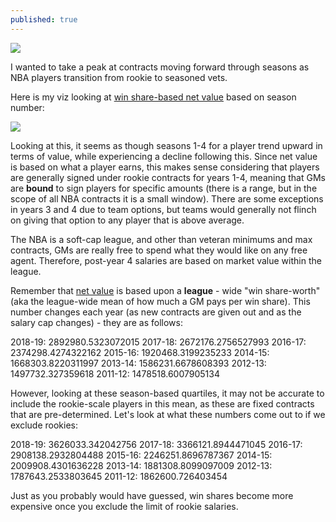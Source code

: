 ```yaml
---
published: true
---
```

![]({{site.baseurl}}/https://encrypted-tbn0.gstatic.com/images?q=tbn%3AANd9GcT1pPDwi6zv_R26-FSx3OQFNishFvyl3KGcug&usqp=CAU)

I wanted to take a peak at contracts moving forward through seasons as NBA players transition from rookie to seasoned vets.  

Here is my viz looking at [win share-based net value](https://adamagovino.github.io/Net-Value/) based on season number:

<div class='tableauPlaceholder' id='viz1594068791439' style='position: relative'><noscript><a href='#'>
  <img alt=' ' src='https:&#47;&#47;public.tableau.com&#47;static&#47;images&#47;NB&#47;NBA2_0_15940685245360&#47;DraftPickValue&#47;1_rss.png' style='border: none' /></a></noscript><object class='tableauViz'  style='display:none;'>
  <param name='host_url' value='https%3A%2F%2Fpublic.tableau.com%2F' /> 
  <param name='embed_code_version' value='3' /> 
  <param name='site_root' value='' />
  <param name='name' value='NBA2_0_15940685245360&#47;DraftPickValue' />
  <param name='tabs' value='no' /><param name='toolbar' value='yes' />
  <param name='static_image' value='https:&#47;&#47;public.tableau.com&#47;static&#47;images&#47;NB&#47;NBA2_0_15940685245360&#47;DraftPickValue&#47;1.png' /> <param name='animate_transition' value='yes' />
  <param name='display_static_image' value='yes' />
  <param name='display_spinner' value='yes' />
  <param name='display_overlay' value='yes' />
  <param name='display_count' value='yes' />
  <param name='language' value='en' />
  </object></div>                
  <script type='text/javascript'>                    
  var divElement = document.getElementById('viz1594068791439');                    
  var vizElement = divElement.getElementsByTagName('object')[0];                    
  vizElement.style.width='100%';
  vizElement.style.height=(divElement.offsetWidth*0.75)+'px';                    
  var scriptElement = document.createElement('script');                    scriptElement.src = 'https://public.tableau.com/javascripts/api/viz_v1.js';                    vizElement.parentNode.insertBefore(scriptElement, vizElement);                </script>

Looking at this, it seems as though seasons 1-4 for a player trend upward in terms of value, while experiencing a decline following this. Since net value is based on what a player earns, this makes sense considering that players are generally signed under rookie contracts for years 1-4, meaning that GMs are __bound__ to sign players for specific amounts (there is a range, but in the scope of all NBA contracts it is a small window).  There are some exceptions in years 3 and 4 due to team options, but teams would generally not flinch on giving that option to any player that is above average. 

The NBA is a soft-cap league, and other than veteran minimums and max contracts, GMs are really free to spend what they would like on any free agent.  Therefore, post-year 4 salaries are based on market value within the league.  

Remember that [net value](https://adamagovino.github.io/Net-Value/) is based upon a ****league**** - wide "win share-worth" (aka the league-wide mean of how much a GM pays per win share).  This number changes each year (as new contracts are given out and as the salary cap changes) - they are as follows:

2018-19: 2892980.5323072015
2017-18: 2672176.2756527993
2016-17: 2374298.4274322162
2015-16: 1920468.3199235233
2014-15: 1668303.8220311997
2013-14: 1586231.6678608393
2012-13: 1497732.327359618
2011-12: 1478518.6007905134

However, looking at these season-based quartiles, it may not be accurate to include the rookie-scale players in this mean, as these are fixed contracts that are pre-determined.  Let's look at what these numbers come out to if we exclude rookies:

2018-19: 3626033.342042756
2017-18: 3366121.8944471045
2016-17: 2908138.2932804488
2015-16: 2246251.8696787367
2014-15: 2009908.4301636228
2013-14: 1881308.8099097009
2012-13: 1787643.2533803645
2011-12: 1862600.726403454

Just as you probably would have guessed, win shares become more expensive once you exclude the limit of rookie salaries.
